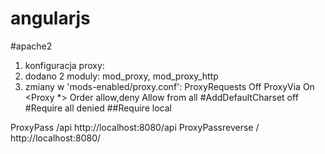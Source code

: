 # angularjs

#apache2
1) konfiguracja proxy:
2) dodano 2 moduly: mod_proxy, mod_proxy_http
3) zmiany w 'mods-enabled/proxy.conf':
  ProxyRequests Off
  ProxyVia On
        <Proxy *>
           Order allow,deny
        Allow from all
                #AddDefaultCharset off
           #Require all denied
           ##Require local
        </Proxy>

ProxyPass /api http://localhost:8080/api
ProxyPassreverse / http://localhost:8080/


